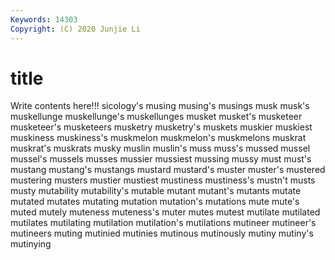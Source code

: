 ```yaml
---
Keywords: 14303
Copyright: (C) 2020 Junjie Li
---
```


# title

Write contents here!!!
sicology's 
musing
musing's 
musings 
musk 
musk's 
muskellunge 
muskellunge's 
muskellunges 
musket 
musket's 
musketeer
musketeer's 
musketeers 
musketry 
musketry's 
muskets 
muskier 
muskiest 
muskiness 
muskiness's 
muskmelon
muskmelon's 
muskmelons 
muskrat 
muskrat's 
muskrats 
musky 
muslin 
muslin's 
muss 
muss's
mussed 
mussel 
mussel's 
mussels 
musses 
mussier 
mussiest 
mussing 
mussy 
must
must's 
mustang 
mustang's 
mustangs 
mustard 
mustard's 
muster 
muster's 
mustered 
mustering
musters 
mustier 
mustiest 
mustiness 
mustiness's 
mustn't 
musts 
musty 
mutability 
mutability's
mutable 
mutant 
mutant's 
mutants 
mutate 
mutated 
mutates 
mutating 
mutation 
mutation's
mutations 
mute 
mute's 
muted 
mutely 
muteness 
muteness's 
muter 
mutes 
mutest
mutilate 
mutilated 
mutilates 
mutilating 
mutilation 
mutilation's 
mutilations 
mutineer 
mutineer's 
mutineers
muting 
mutinied 
mutinies 
mutinous 
mutinously 
mutiny 
mutiny's 
mutinying 
